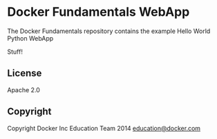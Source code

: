 Docker Fundamentals WebApp
==========================

The Docker Fundamentals repository contains the example Hello World Python WebApp

Stuff!

## License

Apache 2.0

## Copyright

Copyright Docker Inc Education Team 2014 <education@docker.com>
